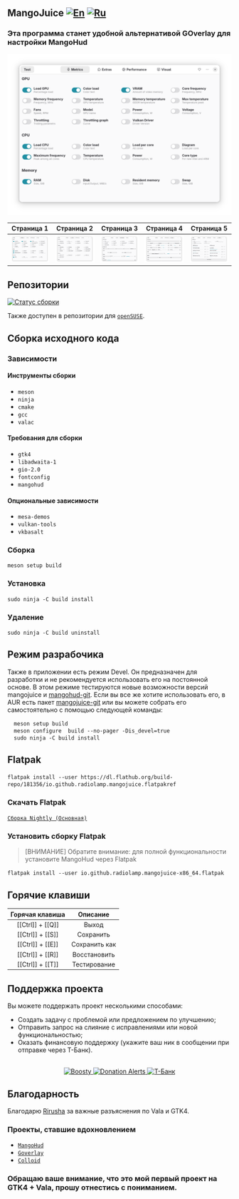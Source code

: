 ## MangoJuice [![En](https://img.shields.io/badge/en-gray)](/README.md) [![Ru](https://img.shields.io/badge/ru-green)](/docs/README-ru.md)

### Эта программа станет удобной альтернативой GOverlay для настройки MangoHud

<p align="center">
    <img src="data/images/screen1.png" alt="Скриншот"/>
</p>

|             Страница 1              |             Страница 2              |             Страница 3              |             Страница 4              |             Страница 5              |
| :---------------------------------: | :---------------------------------: | :---------------------------------: | :---------------------------------: | :---------------------------------: |
| ![screen1](https://github.com/radiolamp/mangojuice-donate/blob/main/images/screen1.png?raw=true) | ![screen2](https://github.com/radiolamp/mangojuice-donate/blob/main/images/screen2.png?raw=true) | ![screen3](https://github.com/radiolamp/mangojuice-donate/blob/main/images/screen3.png?raw=true) | ![screen4](https://github.com/radiolamp/mangojuice-donate/blob/main/images/screen4.png?raw=true) | ![screen5](https://github.com/radiolamp/mangojuice-donate/blob/main/images/screen5.png?raw=true) |

## Репозитории

[![Статус сборки](https://repology.org/badge/vertical-allrepos/mangojuice.svg)](https://repology.org/project/mangojuice/versions)

Также доступен в репозитории для [`openSUSE`](https://software.opensuse.org/package/mangojuice).

## Сборка исходного кода

### Зависимости

#### Инструменты сборки

- `meson`
- `ninja`
- `cmake`
- `gcc`
- `valac`

#### Требования для сборки

- `gtk4`
- `libadwaita-1`
- `gio-2.0`
- `fontconfig`
- `mangohud`

#### Опциональные зависимости

- `mesa-demos`
- `vulkan-tools`
- `vkbasalt`

### Сборка

```shell
meson setup build
```

### Установка

```shell
sudo ninja -C build install
```

### Удаление

```shell
sudo ninja -C build uninstall
```

## Режим разрабочика

Также в приложении есть режим Devel. Он предназначен для разработки и не рекомендуется использовать его на постоянной основе. В этом режиме тестируются новые возможности версий mangojuice и [mangohud-git](https://aur.archlinux.org/packages/mangohud-git). Если вы все же хотите использовать его, в AUR есть пакет [mangojuice-git]((https://aur.archlinux.org/packages/mangojuice-git)) или вы можете собрать его самостоятельно с помощью следующей команды:

```shell
  meson setup build
  meson configure  build --no-pager -Dis_devel=true
  sudo ninja -C build install
```

## Flatpak

```shell
flatpak install --user https://dl.flathub.org/build-repo/181356/io.github.radiolamp.mangojuice.flatpakref
```

### Скачать Flatpak

[`Сборка Nightly (Основная)`](https://github.com/radiolamp/mangojuice/actions/)

### Установить сборку Flatpak

> [ВНИМАНИЕ] Обратите внимание: для полной функциональности установите MangoHud через Flatpak</span></strong>

```shell
flatpak install --user io.github.radiolamp.mangojuice-x86_64.flatpak
```


## Горячие клавиши

| Горячая клавиша  |   Описание    |
| :--------------: | :-----------: |
| [[Ctrl]] + [[Q]] |     Выход     |
| [[Ctrl]] + [[S]] |   Сохранить   |
| [[Ctrl]] + [[E]] | Сохранить как |
| [[Ctrl]] + [[R]] | Восстановить  |
| [[Ctrl]] + [[T]] | Тестирование  |

## Поддержка проекта

Вы можете поддержать проект несколькими способами:

- Создать задачу с проблемой или предложением по улучшению;
- Отправить запрос на слияние с исправлениями или новой функциональностью;
- Оказать финансовую поддержку (укажите ваш ник в сообщении при отправке через Т-Банк).

<br>

<div align="center">
  <a href="https://boosty.to/radiolamp/donate">
    <img height="200" src="data/assets/boosty_qrcode.png" alt="Boosty">
  </a>
  <a href="https://www.donationalerts.com/r/radiolamp">
    <img height="200" src="data/assets/donationalerts_qrcode.png" alt="Donation Alerts">
  </a>
  <a href="https://www.tbank.ru/cf/3PPTstulqEq">
    <img height="200" src="data/assets/tbank_qrcode.png" alt="Т-Банк">
  </a>
</div>

## Благодарность

Благодарю [Rirusha](https://gitlab.gnome.org/Rirusha) за важные разъяснения по Vala и GTK4.

### Проекты, ставшие вдохновлением

- [`MangoHud`](https://github.com/flightlessmango/MangoHud)
- [`Goverlay`](https://github.com/benjamimgois/goverlay)
- [`Colloid`](https://github.com/vinceliuice/Colloid-icon-theme/)

### Обращаю ваше внимание, что это мой первый проект на GTK4 + Vala, прошу отнестись с пониманием.

